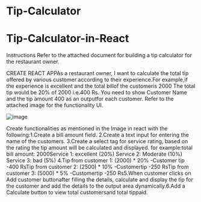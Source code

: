 # Tip-Calculator
# Tip-Calculator-in-React
Instructions Refer to the attached document for building a tip calculator for the restaurant owner. 



CREATE REACT APPAs a restaurant owner, I want to calculate the total tip offered by various customer according to their experience.For example,if the experience is excellent and the total billof the customeris 2000 The total tip would be 20% of 2000 i.e.400 Rs. You need to show Customer Name and the tip amount 400 as an outputfor each customer. Refer to the attached image for the functionality UI. 


![image](https://user-images.githubusercontent.com/69638895/115364159-bb2d8180-a1e0-11eb-8afc-8755849892b1.png)

Create functionalities as mentioned in the Image in react with the following:1.Create a bill amount field. 2.Create a text input for entering the name of the customers.
3.Create a select tag for service rating, based on the rating the tip amount will be calculated and displayed. for example:total bill amount: 2000Service 1: excellent (20%)           Service 2: Moderate (10%)          Service 3: bad (5%)                4.Tip from customer 1: (2000) * 20%   -Customer tip -400 RsTip from customer 2: (2500) * 10% -Customertip -250 RsTip from customer 3: (5000) * 5% -Customertip -250 Rs5.When customer clicks on Add customer buttonafter filling the details, calculate and display the tip for the customer and add the details to the output area dynamically.6.Add a Calculate button to view total customersand total tippaid.

 
